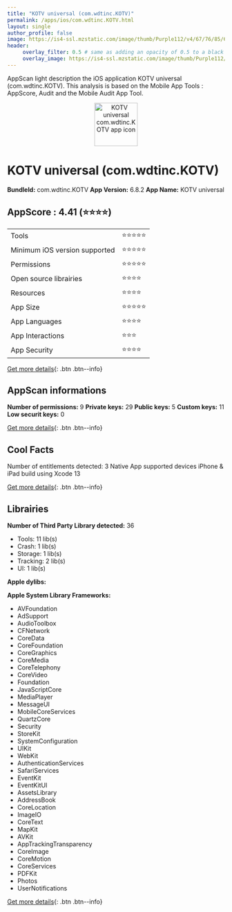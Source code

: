 ```yaml
---
title: "KOTV universal (com.wdtinc.KOTV)"
permalink: /apps/ios/com.wdtinc.KOTV.html
layout: single
author_profile: false
image: https://is4-ssl.mzstatic.com/image/thumb/Purple112/v4/67/76/85/677685c6-586c-cfa2-e26d-47122a0037ed/AppIcon-1x_U007emarketing-0-7-0-85-220.jpeg/512x512bb.jpg
header: 
     overlay_filter: 0.5 # same as adding an opacity of 0.5 to a black background
     overlay_image: https://is4-ssl.mzstatic.com/image/thumb/Purple112/v4/67/76/85/677685c6-586c-cfa2-e26d-47122a0037ed/AppIcon-1x_U007emarketing-0-7-0-85-220.jpeg/512x512bb.jpg
---
```

AppScan light description the iOS application KOTV universal (com.wdtinc.KOTV). This analysis is based on the Mobile App Tools : AppScore, Audit and the Mobile Audit App Tool.

  
  
<div style="text-align: center;"><img src="https://is4-ssl.mzstatic.com/image/thumb/Purple112/v4/67/76/85/677685c6-586c-cfa2-e26d-47122a0037ed/AppIcon-1x_U007emarketing-0-7-0-85-220.jpeg/512x512bb.jpg" width="100" height="100" alt="KOTV universal com.wdtinc.KOTV app icon"></div>  
  
# KOTV universal (com.wdtinc.KOTV)

**BundleId:** com.wdtinc.KOTV
**App Version:** 6.8.2
**App Name:** KOTV universal


## AppScore : 4.41 (⭐️⭐️⭐️⭐️) 

<table>
<tr><td> Tools </td><td> ⭐️⭐️⭐️⭐️⭐️ </td></tr>
<tr><td> Minimum iOS version supported </td><td> ⭐️⭐️⭐️⭐️⭐️ </td></tr>
<tr><td> Permissions </td><td> ⭐️⭐️⭐️⭐️⭐️ </td></tr>
<tr><td> Open source librairies </td><td> ⭐️⭐️⭐️⭐️ </td></tr>
<tr><td> Resources </td><td> ⭐️⭐️⭐️⭐️ </td></tr>
<tr><td> App Size </td><td> ⭐️⭐️⭐️⭐️⭐️ </td></tr>
<tr><td> App Languages </td><td> ⭐️⭐️⭐️⭐️ </td></tr>
<tr><td> App Interactions </td><td> ⭐️⭐️⭐️ </td></tr>
<tr><td> App Security </td><td> ⭐️⭐️⭐️⭐️ </td></tr>
</table>

[Get more details](/pricing.html){: .btn .btn--info}  
  
## AppScan informations 

**Number of permissions:** 9
**Private keys:** 29
**Public keys:** 5
**Custom keys:** 11
**Low securit keys:** 0
  
[Get more details](/pricing.html){: .btn .btn--info}

## Cool Facts

Number of entitlements detected: 3
Native App
supported devices iPhone & iPad
build using Xcode 13
  
[Get more details](/pricing.html){: .btn .btn--info}

## Librairies 
**Number of Third Party Library detected:** 36
- Tools: 11 lib(s)
- Crash: 1 lib(s)
- Storage: 1 lib(s)
- Tracking: 2 lib(s)
- UI: 1 lib(s)

**Apple dylibs:**


**Apple System Library Frameworks:**
- AVFoundation
- AdSupport
- AudioToolbox
- CFNetwork
- CoreData
- CoreFoundation
- CoreGraphics
- CoreMedia
- CoreTelephony
- CoreVideo
- Foundation
- JavaScriptCore
- MediaPlayer
- MessageUI
- MobileCoreServices
- QuartzCore
- Security
- StoreKit
- SystemConfiguration
- UIKit
- WebKit
- AuthenticationServices
- SafariServices
- EventKit
- EventKitUI
- AssetsLibrary
- AddressBook
- CoreLocation
- ImageIO
- CoreText
- MapKit
- AVKit
- AppTrackingTransparency
- CoreImage
- CoreMotion
- CoreServices
- PDFKit
- Photos
- UserNotifications


  
[Get more details](/pricing.html){: .btn .btn--info}

